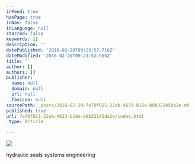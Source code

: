 ```yaml
---
inFeed: true
hasPage: true
inNav: false
inLanguage: null
starred: false
keywords: []
description: ''
datePublished: '2016-02-20T09:23:57.716Z'
dateModified: '2016-02-20T09:23:52.955Z'
title: ''
author: []
authors: []
publisher:
  name: null
  domain: null
  url: null
  favicon: null
sourcePath: _posts/2016-02-20-7e70f021-22ab-4633-b18e-b0b32145da2e.md
published: true
url: 7e70f021-22ab-4633-b18e-b0b32145da2e/index.html
_type: Article

---
```

![](https://the-grid-user-content.s3-us-west-2.amazonaws.com/3c1a3b22-4abb-4db7-85e1-178d6f42d76d.jpg)

hydraulic seals systems engineering